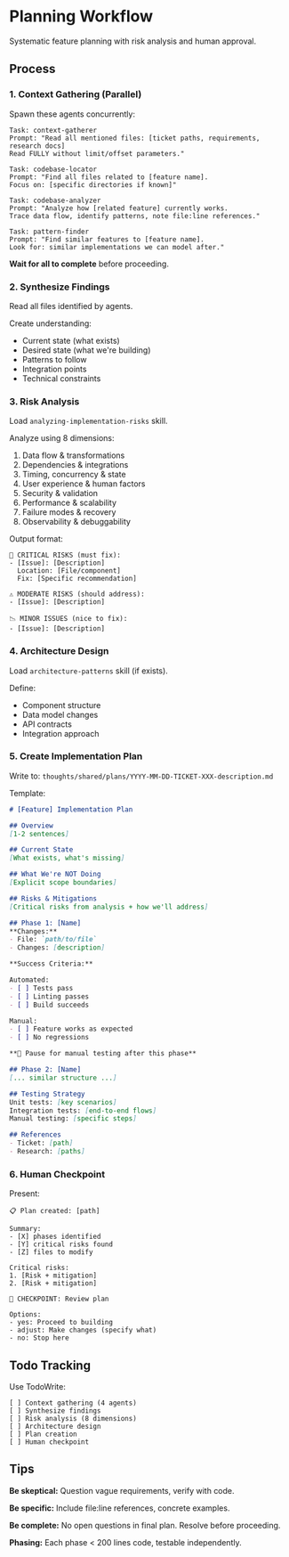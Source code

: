 # Planning Workflow

Systematic feature planning with risk analysis and human approval.

## Process

### 1. Context Gathering (Parallel)

Spawn these agents concurrently:

```
Task: context-gatherer
Prompt: "Read all mentioned files: [ticket paths, requirements, research docs]
Read FULLY without limit/offset parameters."

Task: codebase-locator
Prompt: "Find all files related to [feature name].
Focus on: [specific directories if known]"

Task: codebase-analyzer
Prompt: "Analyze how [related feature] currently works.
Trace data flow, identify patterns, note file:line references."

Task: pattern-finder
Prompt: "Find similar features to [feature name].
Look for: similar implementations we can model after."
```

**Wait for all to complete** before proceeding.

### 2. Synthesize Findings

Read all files identified by agents.

Create understanding:
- Current state (what exists)
- Desired state (what we're building)
- Patterns to follow
- Integration points
- Technical constraints

### 3. Risk Analysis

Load `analyzing-implementation-risks` skill.

Analyze using 8 dimensions:
1. Data flow & transformations
2. Dependencies & integrations
3. Timing, concurrency & state
4. User experience & human factors
5. Security & validation
6. Performance & scalability
7. Failure modes & recovery
8. Observability & debuggability

Output format:
```
🚨 CRITICAL RISKS (must fix):
- [Issue]: [Description]
  Location: [File/component]
  Fix: [Specific recommendation]

⚠️ MODERATE RISKS (should address):
- [Issue]: [Description]

📉 MINOR ISSUES (nice to fix):
- [Issue]: [Description]
```

### 4. Architecture Design

Load `architecture-patterns` skill (if exists).

Define:
- Component structure
- Data model changes
- API contracts
- Integration approach

### 5. Create Implementation Plan

Write to: `thoughts/shared/plans/YYYY-MM-DD-TICKET-XXX-description.md`

Template:
```markdown
# [Feature] Implementation Plan

## Overview
[1-2 sentences]

## Current State
[What exists, what's missing]

## What We're NOT Doing
[Explicit scope boundaries]

## Risks & Mitigations
[Critical risks from analysis + how we'll address]

## Phase 1: [Name]
**Changes:**
- File: `path/to/file`
- Changes: [description]

**Success Criteria:**

Automated:
- [ ] Tests pass
- [ ] Linting passes
- [ ] Build succeeds

Manual:
- [ ] Feature works as expected
- [ ] No regressions

**🛑 Pause for manual testing after this phase**

## Phase 2: [Name]
[... similar structure ...]

## Testing Strategy
Unit tests: [key scenarios]
Integration tests: [end-to-end flows]
Manual testing: [specific steps]

## References
- Ticket: [path]
- Research: [paths]
```

### 6. Human Checkpoint

Present:
```
📋 Plan created: [path]

Summary:
- [X] phases identified
- [Y] critical risks found
- [Z] files to modify

Critical risks:
1. [Risk + mitigation]
2. [Risk + mitigation]

🛑 CHECKPOINT: Review plan

Options:
- yes: Proceed to building
- adjust: Make changes (specify what)
- no: Stop here
```

## Todo Tracking

Use TodoWrite:
```
[ ] Context gathering (4 agents)
[ ] Synthesize findings
[ ] Risk analysis (8 dimensions)
[ ] Architecture design
[ ] Plan creation
[ ] Human checkpoint
```

## Tips

**Be skeptical:** Question vague requirements, verify with code.

**Be specific:** Include file:line references, concrete examples.

**Be complete:** No open questions in final plan. Resolve before proceeding.

**Phasing:** Each phase < 200 lines code, testable independently.

